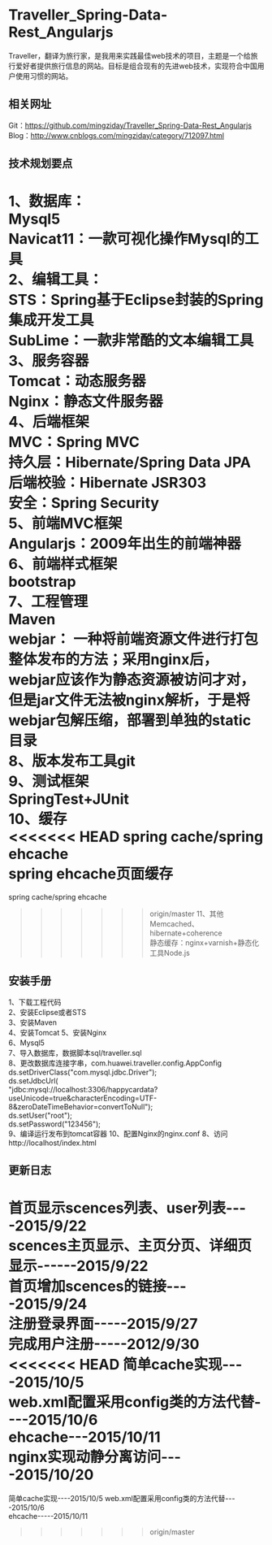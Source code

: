 # Traveller_Spring-Data-Rest_Angularjs
Traveller，翻译为旅行家，是我用来实践最佳web技术的项目，主题是一个给旅行爱好者提供旅行信息的网站。目标是组合现有的先进web技术，实现符合中国用户使用习惯的网站。

相关网址
-------------------------
Git：https://github.com/mingziday/Traveller_Spring-Data-Rest_Angularjs  
Blog：http://www.cnblogs.com/mingziday/category/712097.html

技术规划要点
-------------------------
1、数据库：   
Mysql5    
Navicat11：一款可视化操作Mysql的工具  
2、编辑工具：   
STS：Spring基于Eclipse封装的Spring集成开发工具   
SubLime：一款非常酷的文本编辑工具   
3、服务容器  
Tomcat：动态服务器  
Nginx：静态文件服务器  
4、后端框架   
MVC：Spring MVC    
持久层：Hibernate/Spring Data JPA    
后端校验：Hibernate JSR303  
安全：Spring Security   
5、前端MVC框架   
Angularjs：2009年出生的前端神器   
6、前端样式框架   
bootstrap  
7、工程管理   
Maven   
webjar： 一种将前端资源文件进行打包整体发布的方法；采用nginx后，webjar应该作为静态资源被访问才对，但是jar文件无法被nginx解析，于是将webjar包解压缩，部署到单独的static目录   
8、版本发布工具git   
9、测试框架  
SpringTest+JUnit     
10、缓存   
<<<<<<< HEAD
spring cache/spring ehcache  
spring ehcache页面缓存  
=======
spring cache/spring ehcache   
>>>>>>> origin/master
11、其他    
Memcached、hibernate+coherence     
静态缓存：nginx+varnish+静态化工具Node.js  

安装手册
------------------------
1、下载工程代码  
2、安装Eclipse或者STS  
3、安装Maven  
4、安装Tomcat
5、安装Nginx  
6、Mysql5  
7、导入数据库，数据脚本sql/traveller.sql  
8、更改数据库连接字串，com.huawei.traveller.config.AppConfig  
			ds.setDriverClass("com.mysql.jdbc.Driver");  
			ds.setJdbcUrl(  
			"jdbc:mysql://localhost:3306/happycardata?useUnicode=true&characterEncoding=UTF-8&zeroDateTimeBehavior=convertToNull");    
			ds.setUser("root");   
			ds.setPassword("123456");  
9、编译运行发布到tomcat容器 
10、配置Nginx的nginx.conf 
8、访问    
http://localhost/index.html


更新日志
-------------------------
首页显示scences列表、user列表----2015/9/22   
scences主页显示、主页分页、详细页显示------2015/9/22   
首页增加scences的链接----2015/9/24  
注册登录界面-----2015/9/27  
完成用户注册-----2012/9/30   
<<<<<<< HEAD
简单cache实现----2015/10/5  
web.xml配置采用config类的方法代替----2015/10/6  
ehcache---2015/10/11   
nginx实现动静分离访问----2015/10/20   
=======
简单cache实现----2015/10/5
web.xml配置采用config类的方法代替----2015/10/6  
ehcache-----2015/10/11  
>>>>>>> origin/master
